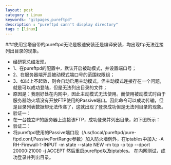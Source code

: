 ```yaml
---
layout: post
category : Linux
keywords: "gitpages,pureftpd"
description : "pureftpd cann't display directory"
tags : [linux]
---
```


###使用宝塔自带的pureftpd无论是极速安装还是编译安装，均出现ftp无法连接列出目录的现象。

- 经研究总结发现，
- 1、在pureftpd的配置中，默认开启被动模式，并设置端口号；
- 2、在服务器端开启被动模式端口号的范围权限组；
- 3、如以上不起效，则会自动启用主动模式，但主动模式连接存在一个问题，就是可以成功登陆，但是无法列出目录的文件；
- 	 原因是：我刚好处在内网中，因此主动模式无法使用。而使用被动模式时由于服务器防火墙没有开放FTP使用的Passive端口。因此命令可以成功传输，但是目录列表数据却无法传递了，这就出现了登录成功但是无法列目录的现象。
- 	 验证一：
- 在一台独立IP的服务器上连接该FTP，成功登录并列出目录，如下图所示：
- 验证二：
- 将pureftpd使用的Passive端口段（/usr/local/pureftpd/pure-ftpd.conf,PassivePortRange参数）加入防火墙例外，在iptables中加入:
-A RH-Firewall-1-INPUT -m state --state NEW -m tcp -p tcp --dport 20000:21000 -j ACCEPT
然后重启pureftpd以及iptables。
在内网测试，成功登录并列出目录。